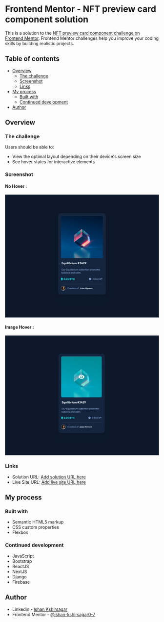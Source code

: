 # Frontend Mentor - NFT preview card component solution

This is a solution to the [NFT preview card component challenge on Frontend Mentor](https://www.frontendmentor.io/challenges/nft-preview-card-component-SbdUL_w0U). Frontend Mentor challenges help you improve your coding skills by building realistic projects. 

## Table of contents

- [Overview](#overview)
  - [The challenge](#the-challenge)
  - [Screenshot](#screenshot)
  - [Links](#links)
- [My process](#my-process)
  - [Built with](#built-with)
  - [Continued development](#continued-development)
- [Author](#author)

## Overview

### The challenge

Users should be able to:

- View the optimal layout depending on their device's screen size
- See hover states for interactive elements

### Screenshot

#### No Hover :

![](./screenshot_no_hover.jpg)

#### Image Hover :

![](./screenshot_img_hover.jpg)

### Links

- Solution URL: [Add solution URL here](https://your-solution-url.com)
- Live Site URL: [Add live site URL here](https://your-live-site-url.com)

## My process

### Built with

- Semantic HTML5 markup
- CSS custom properties
- Flexbox

### Continued development

- JavaScript
- Bootstrap
- ReactJS
- NextJS
- Django
- Firebase

## Author

- LinkedIn - [Ishan Kshirsagar](https://www.linkedin.com/in/ishankshirsagar07/)
- Frontend Mentor - [@ishan-kshirsagar0-7](https://www.frontendmentor.io/profile/ishan-kshirsagar0-7)
